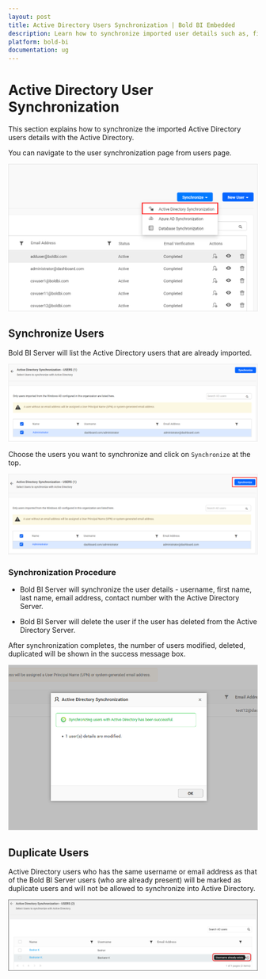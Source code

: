 ```yaml
---
layout: post
title: Active Directory Users Synchronization | Bold BI Embedded
description: Learn how to synchronize imported user details such as, first name, last name, email address, and contact number from Windows Active Directory in Bold BI Embedded.
platform: bold-bi
documentation: ug
---
```


# Active Directory User Synchronization

This section explains how to synchronize the imported Active Directory users details with the Active Directory.

You can navigate to the user synchronization page from users page.

![Active Directory Synchronization Link](/static/assets/embedded/managing-resources/manage-users/images/user-synchronisation-navigation-button.png#width=60%)

## Synchronize Users

Bold BI Server will list the Active Directory users that are already imported.

![Active Directory Imported user list](/static/assets/embedded/managing-resources/manage-users/images/imported-user-list.png)

Choose the users you want to synchronize and click on `Synchronize` at the top. 

![Synchronize button](/static/assets/embedded/managing-resources/manage-users/images/Synchronize-button.png)

### Synchronization Procedure

* Bold BI Server will synchronize the user details - username, first name, last name, email address, contact number with the Active Directory Server.

* Bold BI Server will delete the user if the user has deleted from the Active Directory Server. 

After synchronization completes, the number of users modified, deleted, duplicated will be shown in the success message box.

![Synchronization confirmation window](/static/assets/embedded/managing-resources/manage-users/images/Synchronization-Confirmation-window.png#width=65%)

## Duplicate Users

Active Directory users who has the same username or email address as that of the Bold BI Server users (who are already present) will be marked as duplicate users and will not be allowed to synchronize into Active Directory.

![Display Duplicated users](/static/assets/embedded/managing-resources/manage-users/images/display-duplicate-message.png)
